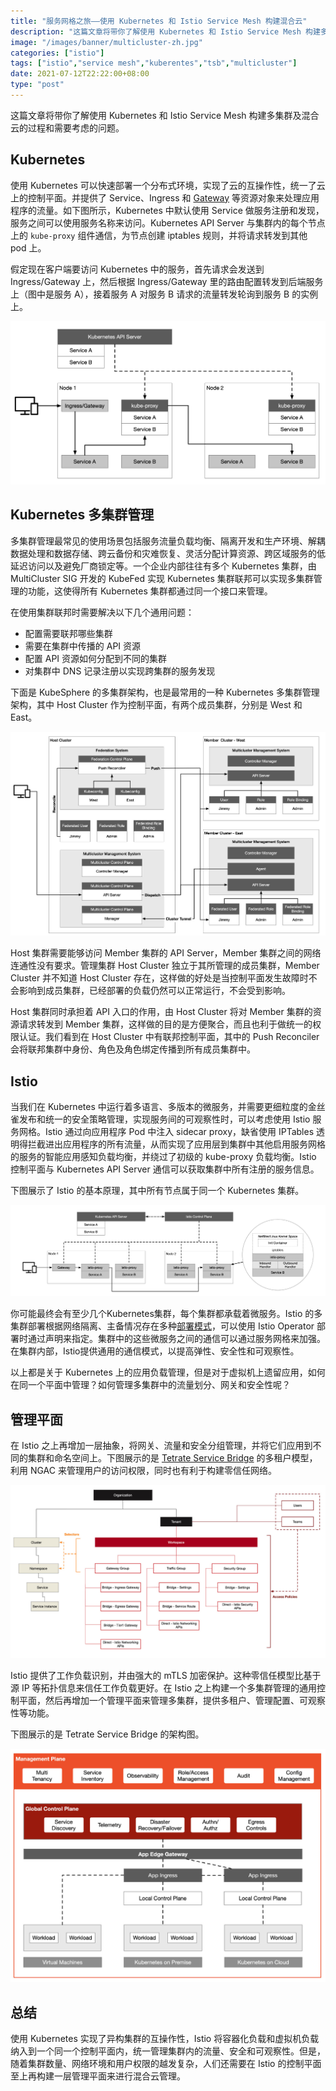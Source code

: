 ```yaml
---
title: "服务网格之旅——使用 Kubernetes 和 Istio Service Mesh 构建混合云"
description: "这篇文章将带你了解使用 Kubernetes 和 Istio Service Mesh 构建多集群及混合云的过程和需要考虑的问题。"
image: "/images/banner/multicluster-zh.jpg"
categories: ["istio"]
tags: ["istio","service mesh","kuberentes","tsb","multicluster"]
date: 2021-07-12T22:22:00+08:00
type: "post"
---
```


这篇文章将带你了解使用 Kubernetes 和 Istio Service Mesh 构建多集群及混合云的过程和需要考虑的问题。

## Kubernetes

使用 Kubernetes 可以快速部署一个分布式环境，实现了云的互操作性，统一了云上的控制平面。并提供了 Service、Ingress 和 [Gateway](https://kubernetes.io/blog/2021/04/22/evolving-kubernetes-networking-with-the-gateway-api/) 等资源对象来处理应用程序的流量。如下图所示，Kubernetes 中默认使用 Service 做服务注册和发现，服务之间可以使用服务名称来访问。Kubernetes API Server 与集群内的每个节点上的 `kube-proxy` 组件通信，为节点创建 iptables 规则，并将请求转发到其他 pod 上。

假定现在客户端要访问 Kubernetes 中的服务，首先请求会发送到 Ingress/Gateway 上，然后根据 Ingress/Gateway 里的路由配置转发到后端服务上（图中是服务 A），接着服务 A 对服务 B 请求的流量转发轮询到服务 B 的实例上。

![Kubernetes](008i3skNly1gsgg6a11l1j31lu0u042s.jpg)

## Kubernetes 多集群管理

多集群管理最常见的使用场景包括服务流量负载均衡、隔离开发和生产环境、解耦数据处理和数据存储、跨云备份和灾难恢复、灵活分配计算资源、跨区域服务的低延迟访问以及避免厂商锁定等。一个企业内部往往有多个 Kubernetes 集群，由 MultiCluster SIG 开发的 KubeFed 实现 Kubernetes 集群联邦可以实现多集群管理的功能，这使得所有 Kubernetes 集群都通过同一个接口来管理。

在使用集群联邦时需要解决以下几个通用问题：

- 配置需要联邦哪些集群
- 需要在集群中传播的 API 资源
- 配置 API 资源如何分配到不同的集群
- 对集群中 DNS 记录注册以实现跨集群的服务发现

下面是 KubeSphere 的多集群架构，也是最常用的一种 Kubernetes 多集群管理架构，其中 Host Cluster 作为控制平面，有两个成员集群，分别是 West 和 East。

![Multicluster](008i3skNly1gsgg7a2ojvj31aa0u0491.jpg)

Host 集群需要能够访问 Member 集群的 API Server，Member 集群之间的网络连通性没有要求。管理集群 Host Cluster 独立于其所管理的成员集群，Member Cluster 并不知道 Host Cluster 存在，这样做的好处是当控制平面发生故障时不会影响到成员集群，已经部署的负载仍然可以正常运行，不会受到影响。

Host 集群同时承担着 API 入口的作用，由 Host Cluster 将对 Member 集群的资源请求转发到 Member 集群，这样做的目的是方便聚合，而且也利于做统一的权限认证。我们看到在 Host Cluster 中有联邦控制平面，其中的 Push Reconciler 会将联邦集群中身份、角色及角色绑定传播到所有成员集群中。

## Istio

当我们在 Kubernetes 中运行着多语言、多版本的微服务，并需要更细粒度的金丝雀发布和统一的安全策略管理，实现服务间的可观察性时，可以考虑使用 Istio 服务网格。Istio 通过向应用程序 Pod 中注入 sidecar proxy，缺省使用 IPTables 透明得拦截进出应用程序的所有流量，从而实现了应用层到集群中其他启用服务网格的服务的智能应用感知负载均衡，并绕过了初级的 kube-proxy 负载均衡。Istio 控制平面与 Kubernetes API Server 通信可以获取集群中所有注册的服务信息。

下图展示了 Istio 的基本原理，其中所有节点属于同一个 Kubernetes 集群。

![Istio Service Mesh](008i3skNly1gsgg6sdrk2j32v60u0qbb.jpg)

你可能最终会有至少几个Kubernetes集群，每个集群都承载着微服务。Istio 的多集群部署根据网络隔离、主备情况存在多种[部署模式](https://istio.io/latest/docs/setup/install/multicluster/)，可以使用 Istio Operator 部署时通过声明来指定。集群中的这些微服务之间的通信可以通过服务网格来加强。在集群内部，Istio提供通用的通信模式，以提高弹性、安全性和可观察性。

以上都是关于 Kubernetes 上的应用负载管理，但是对于虚拟机上遗留应用，如何在同一个平面中管理？如何管理多集群中的流量划分、网关和安全性呢？

## 管理平面

在 Istio 之上再增加一层抽象，将网关、流量和安全分组管理，并将它们应用到不同的集群和命名空间上。下图展示的是 [Tetrate Service Bridge](https://www.tetrate.io/tetrate-service-bridge/) 的多租户模型，利用 NGAC 来管理用户的访问权限，同时也有利于构建零信任网络。

![Management Plane](008i3skNly1gsgg8ndcajj31il0u00z9.jpg)

Istio 提供了工作负载识别，并由强大的 mTLS 加密保护。这种零信任模型比基于源 IP 等拓扑信息来信任工作负载更好。在 Istio 之上构建一个多集群管理的通用控制平面，然后再增加一个管理平面来管理多集群，提供多租户、管理配置、可观察性等功能。

下图展示的是 Tetrate Service Bridge 的架构图。

![Tetrate Service Bridge](008i3skNly1gsgg951mknj314g0u0dnf.jpg)

## 总结

使用 Kubernetes 实现了异构集群的互操作性，Istio 将容器化负载和虚拟机负载纳入到一个同一个控制平面内，统一管理集群内的流量、安全和可观察性。但是，随着集群数量、网络环境和用户权限的越发复杂，人们还需要在 Istio 的控制平面至上再构建一层管理平面来进行混合云管理。
